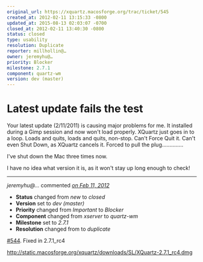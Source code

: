 ```yaml
---
original_url: https://xquartz.macosforge.org/trac/ticket/545
created_at: 2012-02-11 13:15:33 -0800
updated_at: 2015-08-13 02:03:07 -0700
closed_at: 2012-02-11 13:40:30 -0800
status: closed
type: usability
resolution: Duplicate
reporter: millhollin@…
owner: jeremyhu@…
priority: Blocker
milestone: 2.7.1
component: quartz-wm
version: dev (master)
---
```


Latest update fails the test
============================


Your latest update (2/11/2011) is causing major problems for me. It installed during a Gimp session and now won't load properly. XQuartz just goes in to a loop. Loads and quits, loads and quits, non-stop. Can't Force Quit it. Can't even Shut Down, as XQuartz cancels it. Forced to pull the plug..............

I've shut down the Mac three times now.

I have no idea what version it is, as it won't stay up long enough to check!



---

*jeremyhu@…* commented *[on Feb 11, 2012](https://xquartz.macosforge.org/trac/ticket/545#comment:1 "February 11, 2012 at 1:40 PM PST")*

-   **Status** changed from *new* to *closed*
-   **Version** set to *dev (master)*
-   **Priority** changed from *Important* to *Blocker*
-   **Component** changed from *xserver* to *quartz-wm*
-   **Milestone** set to *2.7.1*
-   **Resolution** changed from to *duplicate*

[\#⁠544](https://xquartz.macosforge.org/trac/ticket/544). Fixed in 2.7.1\_rc4

<http://static.macosforge.org/xquartz/downloads/SL/XQuartz-2.7.1_rc4.dmg>



